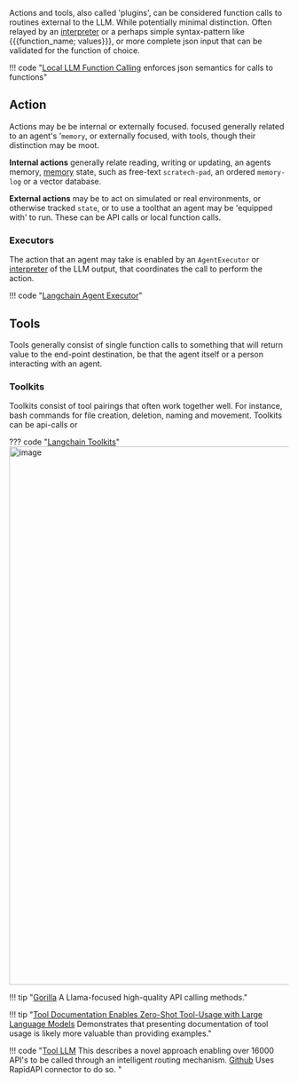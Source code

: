 Actions and tools, also called 'plugins', can be considered function calls to routines external to the LLM. While potentially minimal distinction. Often relayed by an [interpreter](./interpreter.md) or a perhaps simple syntax-pattern like {{{function_name; values}}}, or more complete json input that can be validated for the function of choice. 

!!! code "[Local LLM Function Calling](https://github.com/rizerphe/local-llm-function-calling) enforces json semantics for calls to functions"

## Action

Actions may be be internal or externally focused.  focused generally related to an agent's '`memory`, or externally focused, with tools, though their distinction may be moot. 

**Internal actions** generally relate reading, writing or updating, an agents memory, [memory](./memory.md) state, such as free-text `scratech-pad`, an ordered `memory-log` or a vector database.

**External actions** may be to act on simulated or real environments, or otherwise tracked `state`, or to use a toolthat an agent may be 'equipped with' to run. These can be API calls or local function calls. 

### Executors
The action that an agent may take is enabled by an `AgentExecutor` or [interpreter](./interpreters.md) of the LLM output, that coordinates the call to perform the action. 

!!! code "[Langchain Agent Executor](https://github.com/langchain-ai/langchain/blob/b786335dd10902489f87a536ee074d747b6df370/libs/langchain/langchain/agents/agent.py#L637)"


## Tools
Tools generally consist of single function calls to something that will return value to the end-point destination, be that the agent itself or a person interacting with an agent. 



### Toolkits
Toolkits consist of tool pairings that often work together well. For instance, bash commands for file creation, deletion, naming and movement. Toolkits can be api-calls or 


??? code "[Langchain Toolkits](https://github.com/langchain-ai/langchain/tree/b786335dd10902489f87a536ee074d747b6df370/libs/langchain/langchain/agents/agent_toolkits)"
    <img width="971" alt="image" src="https://github.com/ianderrington/genai/assets/76016868/65e22011-f815-4f19-8d78-24bc2c731b08">

!!! tip "[Gorilla](https://github.com/ShishirPatil/gorilla) A Llama-focused high-quality API calling methods." 

!!! tip "[Tool Documentation Enables Zero-Shot Tool-Usage with Large Language Models](https://arxiv.org/pdf/2308.00675.pdf) Demonstrates that presenting documentation of tool usage is likely more valuable than providing examples." 



!!! code "[Tool LLM](https://huggingface.co/papers/2307.16789) This describes a novel approach enabling over 16000 API's to be called through an intelligent routing mechanism. [Github](https://github.com/OpenBMB/ToolBench) Uses RapidAPI connector to do so. "
